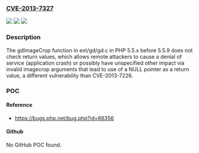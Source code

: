 ### [CVE-2013-7327](https://cve.mitre.org/cgi-bin/cvename.cgi?name=CVE-2013-7327)
![](https://img.shields.io/static/v1?label=Product&message=n%2Fa&color=blue)
![](https://img.shields.io/static/v1?label=Version&message=n%2Fa&color=blue)
![](https://img.shields.io/static/v1?label=Vulnerability&message=n%2Fa&color=brighgreen)

### Description

The gdImageCrop function in ext/gd/gd.c in PHP 5.5.x before 5.5.9 does not check return values, which allows remote attackers to cause a denial of service (application crash) or possibly have unspecified other impact via invalid imagecrop arguments that lead to use of a NULL pointer as a return value, a different vulnerability than CVE-2013-7226.

### POC

#### Reference
- https://bugs.php.net/bug.php?id=66356

#### Github
No GitHub POC found.

